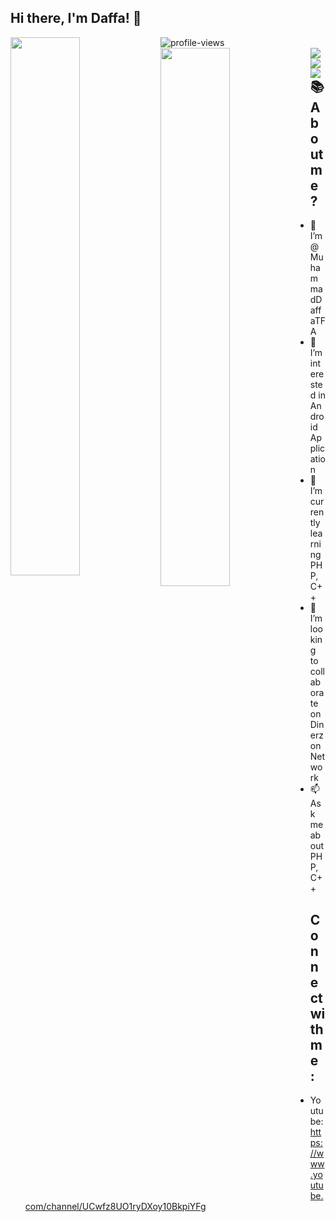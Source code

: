 ## Hi there, I'm Daffa! 👋
<img alt="profile-views" src="https://komarev.com/ghpvc/?username=mdafftfa&style=for-the-badge" /> 

<img align="left" width="47%" src="https://github-readme-stats.vercel.app/api?username=mdafftfa&show_icons=true&theme=tokyonight" />
<img align="left" width="47%" src="https://github-readme-stats.vercel.app/api/top-langs/?username=mdafftfa&layout=compact&show_icons=true&theme=tokyonight" />

<img align="left" src="https://img.shields.io/badge/Java-ED8B00?style=for-the-badge&logo=java&logoColor=white" />
<img align="left" src="https://img.shields.io/badge/C%2B%2B-00599C?style=for-the-badge&logo=c%2B%2B&logoColor=white" />
<img align="left" src="https://img.shields.io/badge/PHP-777BB4?style=for-the-badge&logo=php&logoColor=white" />




## 📚 About me ?
- 👋 I’m @MuhammadDaffaTFA
- 👀 I’m interested in Android Application
- 🌱 I’m currently learning PHP, C++
- 💞️ I’m looking to collaborate on Dinerzon Network
- 📫 Ask me about PHP, C++

## Connect with me :
- Youtube: https://www.youtube.com/channel/UCwfz8UO1ryDXoy10BkpiYFg
